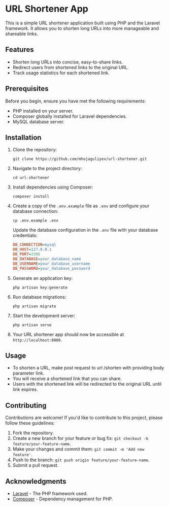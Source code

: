 # URL Shortener App

This is a simple URL shortener application built using PHP and the Laravel framework. It allows you to shorten long URLs into more manageable and shareable links.

## Features

- Shorten long URLs into concise, easy-to-share links.
- Redirect users from shortened links to the original URL.
- Track usage statistics for each shortened link.

## Prerequisites

Before you begin, ensure you have met the following requirements:

- PHP installed on your server.
- Composer globally installed for Laravel dependencies.
- MySQL database server.

## Installation

1. Clone the repository:

   ```shell
   git clone https://github.com/mhojaguliyev/url-shortener.git
   ```

2. Navigate to the project directory:

   ```shell
   cd url-shortener
   ```

3. Install dependencies using Composer:

   ```shell
   composer install
   ```

4. Create a copy of the `.env.example` file as `.env` and configure your database connection:

   ```shell
   cp .env.example .env
   ```

   Update the database configuration in the `.env` file with your database credentials:

   ```ini
   DB_CONNECTION=mysql
   DB_HOST=127.0.0.1
   DB_PORT=3306
   DB_DATABASE=your_database_name
   DB_USERNAME=your_database_username
   DB_PASSWORD=your_database_password
   ```

5. Generate an application key:

   ```shell
   php artisan key:generate
   ```

6. Run database migrations:

   ```shell
   php artisan migrate
   ```

7. Start the development server:

   ```shell
   php artisan serve
   ```

8. Your URL shortener app should now be accessible at `http://localhost:8000`.

## Usage

- To shorten a URL, make post request to url /shorten with providing body parameter link.
- You will receive a shortened link that you can share.
- Users with the shortened link will be redirected to the original URL until link expires.

## Contributing

Contributions are welcome! If you'd like to contribute to this project, please follow these guidelines:

1. Fork the repository.
2. Create a new branch for your feature or bug fix: `git checkout -b feature/your-feature-name`.
3. Make your changes and commit them: `git commit -m 'Add new feature'`.
4. Push to the branch: `git push origin feature/your-feature-name`.
5. Submit a pull request.

## Acknowledgments

- [Laravel](https://laravel.com) - The PHP framework used.
- [Composer](https://getcomposer.org) - Dependency management for PHP.
